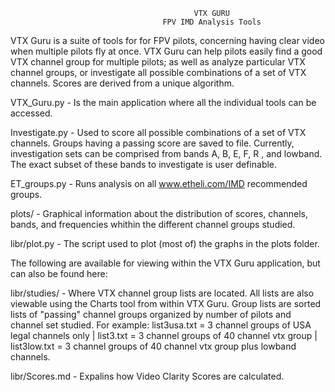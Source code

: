                                              VTX GURU     
                                      FPV IMD Analysis Tools



VTX Guru is a suite of tools for for FPV pilots, concerning having clear video when multiple pilots fly at once. 
VTX Guru can help pilots easily find a good VTX channel group for multiple pilots; as well as analyze particular 
VTX channel groups, or investigate all possible combinations of a set of VTX channels. Scores are derived from a 
unique algorithm. 



VTX_Guru.py   -  Is the main application where all the individual tools can be accessed.




Investigate.py - Used to score all possible combinations of a set of VTX channels. Groups having a passing score 
                 are saved to file. Currently, investigation sets can be comprised from bands A, B, E, F, R , and
                 lowband. The exact subset of these bands to investigate is user definable.




ET_groups.py  -  Runs analysis on all www.etheli.com/IMD recommended groups.




plots/        -  Graphical information about the distribution of scores, channels, bands, and frequencies 
				 whithin the different channel groups studied.




libr/plot.py  -  The script used to plot (most of) the graphs in the plots folder.







The following are available for viewing within the VTX Guru application, but can also be found here:





libr/studies/ -  Where VTX channel group lists are located. All lists are also viewable using the Charts tool 
				 from within VTX Guru. Group lists are sorted lists of "passing" channel groups organized by 
				 number of pilots and channel set studied. 
				 For example:
				 list3usa.txt = 3 channel groups of USA legal channels only |
				 list3.txt    = 3 channel groups of 40 channel vtx group |
				 list3low.txt = 3 channel groups of 40 channel vtx group plus lowband channels.




libr/Scores.md - Expalins how Video Clarity Scores are calculated. 
